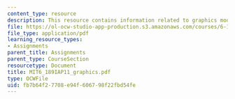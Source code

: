 ```yaml
---
content_type: resource
description: This resource contains information related to graphics module reference.
file: https://ol-ocw-studio-app-production.s3.amazonaws.com/courses/6-189-a-gentle-introduction-to-programming-using-python-january-iap-2011/fb7b64f27708e94f606798f22fbd54fe_MIT6_189IAP11_graphics.pdf
file_type: application/pdf
learning_resource_types:
- Assignments
parent_title: Assignments
parent_type: CourseSection
resourcetype: Document
title: MIT6_189IAP11_graphics.pdf
type: OCWFile
uid: fb7b64f2-7708-e94f-6067-98f22fbd54fe
---
```

